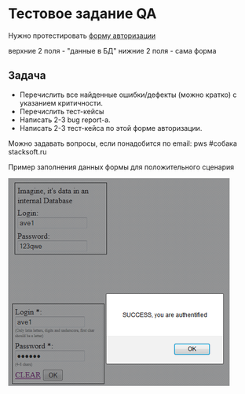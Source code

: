 ﻿# Тестовое задание QA

Нужно протестировать [форму авторизации](test_sample_auth_form.html)

верхние 2 поля - "данные в БД"
нижние 2 поля - сама форма

## Задача

* Перечислить все найденные ошибки/дефекты (можно кратко) с указанием
критичности.
* Перечислить тест-кейсы
* Написать 2-3 bug report-а.
* Написать 2-3 тест-кейса по этой форме авторизации.

Можно задавать вопросы, если понадобится по email: pws #собака stacksoft.ru

Пример заполнения данных формы для положительного сценария 

![Image](invite_email_attach.png)